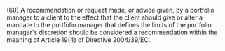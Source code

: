 (60) A recommendation or request made, or advice given, by a portfolio manager to a client to the effect that the client should give or alter a mandate to the portfolio manager that defines the limits of the portfolio manager's discretion should be considered a recommendation within the meaning of Article 19(4) of Directive 2004/39/EC.
